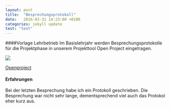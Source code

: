 ```yaml
---
layout: post
title:  "Besprechungsprotokoll"
date:   2016-03-31 14:23:00 +0100
categories: jekyll update
test: "test"
---
```

####Vorlage Lehrbetrieb
Im Basislehrjahr werden Besprechungsprotokolle für die Projektphase in unserem Projekttool Open Project eingetragen.

<div class="thumbnail">
	<img src="http://4.bp.blogspot.com/-UpnDGrF3OEY/VHw6CBn4_jI/AAAAAAAAAGM/vzgpVUw2Jic/s1600/A03-Backlogs-NoShadow.png" class="img-responsive">
	<p class="text-center">
		<a href="https://www.openproject.org/de/">
			Openproject
		</a>
	</p>
</div>

#### Erfahrungen
Bei der letzten Besprechung habe ich ein Protokoll geschrieben. Die Besprechung war nicht sehr lange, dementsprechend viel auch das Protokol eher kurz aus.